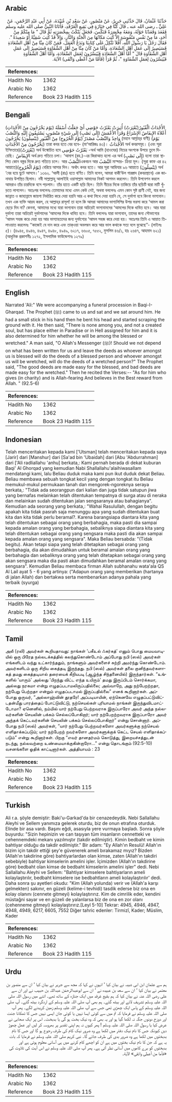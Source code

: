 ## Arabic


<div dir="rtl" lang="ar" style={{fontSize:'larger',backgroundColor:'#f8f9fa',padding:20}}>
حَدَّثَنَا عُثْمَانُ، قَالَ حَدَّثَنِي جَرِيرٌ، عَنْ مَنْصُورٍ، عَنْ سَعْدِ بْنِ عُبَيْدَةَ، عَنْ أَبِي عَبْدِ الرَّحْمَنِ، عَنْ عَلِيٍّ ـ رضى الله عنه ـ قَالَ كُنَّا فِي جَنَازَةٍ فِي بَقِيعِ الْغَرْقَدِ، فَأَتَانَا النَّبِيُّ صلى الله عليه وسلم فَقَعَدَ وَقَعَدْنَا حَوْلَهُ، وَمَعَهُ مِخْصَرَةٌ فَنَكَّسَ، فَجَعَلَ يَنْكُتُ بِمِخْصَرَتِهِ ثُمَّ قَالَ ‏"‏ مَا مِنْكُمْ مِنْ أَحَدٍ، مَا مِنْ نَفْسٍ مَنْفُوسَةٍ إِلاَّ كُتِبَ مَكَانُهَا مِنَ الْجَنَّةِ وَالنَّارِ، وَإِلاَّ قَدْ كُتِبَ شَقِيَّةً أَوْ سَعِيدَةً ‏"‏‏.‏ فَقَالَ رَجُلٌ يَا رَسُولَ اللَّهِ، أَفَلاَ نَتَّكِلُ عَلَى كِتَابِنَا وَنَدَعُ الْعَمَلَ، فَمَنْ كَانَ مِنَّا مِنْ أَهْلِ السَّعَادَةِ فَسَيَصِيرُ إِلَى عَمَلِ أَهْلِ السَّعَادَةِ، وَأَمَّا مَنْ كَانَ مِنَّا مِنْ أَهْلِ الشَّقَاوَةِ فَسَيَصِيرُ إِلَى عَمَلِ أَهْلِ الشَّقَاوَةِ قَالَ ‏"‏ أَمَّا أَهْلُ السَّعَادَةِ فَيُيَسَّرُونَ لِعَمَلِ السَّعَادَةِ، وَأَمَّا أَهْلُ الشَّقَاوَةِ فَيُيَسَّرُونَ لِعَمَلِ الشَّقَاوَةِ ‏"‏، ثُمَّ قَرَأَ ‏(‏فَأَمَّا مَنْ أَعْطَى وَاتَّقَى‏)‏ الآيَةَ‏.‏
</div>
<div style={{backgroundColor:'#f8f9fa',padding:20, marginBottom: 10}}><table> <thead> <tr> <th>References:</th> <th></th> </tr> </thead> <tbody><tr><td>Hadith No</td><td>1362</td></tr><tr><td>Arabic No</td><td>1362</td></tr><tr><td>Reference</td><td>Book 23 Hadith 115</td></tr></tbody></table></div>

## Bengali


<div dir="ltr" lang="bn" style={{fontSize:'larger',backgroundColor:'#f8f9fa',padding:20}}>
(يَوْمَ يَخْرُجُونَ مِنْ الأَجْدَاثِ) الأَجْدَاثُ الْقُبُورُ(بُعْثِرَتْ) أُثِيرَتْ بَعْثَرْتُ حَوْضِي أَيْ جَعَلْتُ أَسْفَلَهُ أَعْلاَهُ الإِيفَاضُ الإِسْرَاعُ وَقَرَأَ الأَعْمَشُ (إِلَى نَصْبٍ) إِلَى شَيْءٍ مَنْصُوبٍ يَسْتَبِقُونَ إِلَيْهِ وَالنُّصْبُ وَاحِدٌ وَالنَّصْبُ مَصْدَرٌ (يَوْمُ الْخُرُوجِ) مِنْ الْقُبُورِ (يَنْسِلُونَ) يَخْرُجُونَ (মহান আল্লাহ্‌র বাণী) (يَوْمَ يَخْرُجُونَ مِنْ الأَجْدَاثِ) তারা কবর হতে বের হবে- (মা‘আরিজঃ ৪৩)। الأَجْدَاثُ অর্থ কবরসমূহ। (এবং সূরা ইন্ফিতারে)(بُعْثِرَتْ) অর্থ উন্মোচিত হবে بَعْثَرْتُ حَوْضِي -অর্থ আমি (হাওযের) নিচের অংশকে উপরে তুলে দিয়েছি। الإِيفَاضُ অর্থ দ্রুত গতিতে চলা। ‘আমাশ (রহ.)-এর কিরাআত হলো এর অর্থ (إِلَى نَصْبٍ) হলো তারা স্থাপিত কোন বস্তুর দিকে দ্রুত গতিতে চলে। আর النُّصْبُএকবচন আর النَّصْبُ মাস্দার- ক্রিয়া মূল। (সূরা কাফ এর ৪২ আয়াতে)(يَوْمُ الْخُرُوجِ) বেরিয়ে আসার দিন। অর্থাৎ কবর হতে। আর সূরা আম্বিযার ৯৬ আয়াতে (يَنْسِلُونَ) অর্থ ‘বের হয়ে ছুটে আসবে।’ ১৩৬২. ‘আলী (রাঃ) হতে বর্ণিত। তিনি বলেন, আমরা বাকী‘উল গারক্বাদ (কবরস্থানে) এক জানাযায় উপস্থিত ছিলাম। নবী সাল্লাল্লাহু আলাইহি ওয়াসাল্লাম আমাদের নিকট আগমন করলেন। তিনি উপবেশন করলে আমরাও তাঁর চারদিকে বসে পড়লাম। তাঁর হাতে একটি ছড়ি ছিল। তিনি নীচের দিকে তাকিয়ে তাঁর ছড়িটি দ্বারা মাটি খুঁড়তে লাগলেন। অতঃপর বললেনঃ তোমাদের মধ্যে এমন কেউ নেই, অথবা বললেনঃ এমন কোন সৃষ্ট প্রাণী নেই, যার জন্য জান্নাত ও জাহান্নামে জায়গা নির্ধারিত করে দেয়া হয়নি আর এ কথা লিখে দেয়া হয়নি যে, সে দুর্ভাগা হবে কিংবা ভাগ্যবান। তখন এক ব্যক্তি আরয করল, হে আল্লাহ্‌র রাসূল! তা হলে কি আমরা আমাদের ভাগ্যলিপির উপর ভরসা করে ‘আমল করা ছেড়ে দিব না? কেননা, আমাদের মধ্যে যারা ভাগ্যবান তারা অচিরেই ভাগ্যবানদের ‘আমলের দিকে ধাবিত হবে। আর যারা দুর্ভাগ্য তারা অচিরেই দুর্ভাগাদের ‘আমলের দিকে ধাবিত হবে। তিনি বললেনঃ যারা ভাগ্যবান, তাদের জন্য সৌভাগ্যের ‘আমল সহজ করে দেয়া হয় আর ভাগ্যাহতদের জন্য দুর্ভাগ্যের ‘আমল সহজ করে দেয়া হয়। অতঃপর তিনি এ আয়াত তিলাওয়াত করলেনঃ ‘‘কাজেই যে দান করে এবং তাক্ওয়া অবলম্বন করে আর ভাল কথাকে সত্য বলে বুঝেছে’’- (লাইলঃ ৫)। (৪৯৪৫, ৪৯৪৬, ৪৯৪৭, ৪৯৪৮, ৪৯৪৯, ৬২১৭, ৬৬০৫, ৭৫৫২, মুসলিম ৪৬/১, হাঃ ২৬৪৭, আহমাদ ৬২১) (আধুনিক প্রকাশনীঃ ১২৭২, ইসলামিক ফাউন্ডেশনঃ ১২৭৯)
</div>
<div style={{backgroundColor:'#f8f9fa',padding:20, marginBottom: 10}}><table> <thead> <tr> <th>References:</th> <th></th> </tr> </thead> <tbody><tr><td>Hadith No</td><td>1362</td></tr><tr><td>Arabic No</td><td>1362</td></tr><tr><td>Reference</td><td>Book 23 Hadith 115</td></tr></tbody></table></div>

## English


<div dir="ltr" lang="en" style={{fontSize:'larger',backgroundColor:'#f8f9fa',padding:20}}>
Narrated 'Ali:" We were accompanying a funeral procession in Baqi-I-Gharqad. The Prophet (ﷺ) came to us and sat and we sat around him. He had a small stick in his hand then he bent his head and started scraping the ground with it. He then said, "There is none among you, and not a created soul, but has place either in Paradise or in Hell assigned for him and it is also determined for him whether he will be among the blessed or wretched." A man said, "O Allah's Messenger (ﷺ)! Should we not depend on what has been written for us and leave the deeds as whoever amongst us is blessed will do the deeds of a blessed person and whoever amongst us will be wretched, will do the deeds of a wretched person?" The Prophet said, "The good deeds are made easy for the blessed, and bad deeds are made easy for the wretched." Then he recited the Verses:-- "As for him who gives (in charity) and is Allah-fearing And believes in the Best reward from Allah. " (92.5-6)
</div>
<div style={{backgroundColor:'#f8f9fa',padding:20, marginBottom: 10}}><table> <thead> <tr> <th>References:</th> <th></th> </tr> </thead> <tbody><tr><td>Hadith No</td><td>1362</td></tr><tr><td>Arabic No</td><td>1362</td></tr><tr><td>Reference</td><td>Book 23 Hadith 115</td></tr></tbody></table></div>

## Indonesian


<div dir="ltr" lang="id" style={{fontSize:'larger',backgroundColor:'#f8f9fa',padding:20}}>
Telah menceritakan kepada kami ['Utsman] telah menceritakan kepada saya [Jarir] dari [Manshur] dari [Sa'ad bin 'Ubaidah] dari [Abu 'Abdurrahman] dari ['Ali radliallahu 'anhu] berkata,: Kami pernah berada di dekat kuburan Baqi' Al Ghorqad yang kemudian Nabi Shallallahu'alaihiwasallam mendatangi kami, lalu Beliau duduk maka kami pun ikut duduk dekat Beliau. Beliau membawa sebuah tongkat kecil yang dengan tongkat itu Beliau memukul-mukul permukaan tanah dan mengorek-ngoreknya seraya berkata,: "Tidak ada seorangpun dari kalian dan juga tidak satupun jiwa yang bernafas melainkan telah ditentukan tempatnya di surga atau di neraka dan melainkan sudah ditentukan jalan sengsaranya atau bahagianya". Kemudian ada seorang yang berkata,: "Wahai Rasulullah, dengan begitu apakah kita tidak pasrah saja menunggu apa yang sudah ditentukan buat kita dan kita tidak perlu beramal?. Karena barangsiapa diantara kita yang telah ditentukan sebagai orang yang berbahagia, maka pasti dia sampai kepada amalan orang yang berbahagia, sebaliknya siapa diantara kita yang telah ditentukan sebagai orang yang sengsara maka pasti dia akan sampai kepada amalan orang yang sengsara". Maka Beliau bersabda: "(Tidak begitu). Akan tetapi siapa yang telah ditetapkan sebagai orang yang berbahagia, dia akan dimudahkan untuk beramal amalan orang yang berbahagia dan sebaliknya orang yang telah ditetapkan sebagai orang yang akan sengsara maka dia pasti akan dimudahkan beramal amalan orang yang sengsara". Kemudian Beliau membaca firman Allah subhanahu wata'ala QS Al Lail ayat 5 - 6 yang artinya: ("Adapun orang yang memberikan (hartanya di jalan Allah) dan bertakwa serta membenarkan adanya pahala yang terbaik (syurga)
</div>
<div style={{backgroundColor:'#f8f9fa',padding:20, marginBottom: 10}}><table> <thead> <tr> <th>References:</th> <th></th> </tr> </thead> <tbody><tr><td>Hadith No</td><td>1362</td></tr><tr><td>Arabic No</td><td>1362</td></tr><tr><td>Reference</td><td>Book 23 Hadith 115</td></tr></tbody></table></div>

## Tamil


<div dir="ltr" lang="ta" style={{fontSize:'larger',backgroundColor:'#f8f9fa',padding:20}}>
அலீ (ரலி) அவர்கள் கூறியதாவது: நாங்கள் ‘பகீஉல் ஃகர்கத்’ எனும் பொது மையவாடியில் ஒரு பிரேத நல்லடக்கத்தில் கலந்துகொண்டோம் அப்போது நபி (ஸல்) அவர்கள் எங்களிடம் வந்து உட்கார்ந்ததும், நாங்களும் அவர்களைச் சுற்றி அமர்ந்து கொண்டோம். அவர்களிடம் ஒரு சிறிய கைத்தடி இருந்தது. நபி (ஸல்) அவர்கள் தலை குனிந்தவர்களாகத் தமது கைத்தடியால் தரையைக் கீறியபடி (ஆழ்ந்த சிந்தனையில்) இருந்தார்கள். “உங்களில் ‘யாரும்’ அல்லது ‘பிறந்து விட்ட எந்த உயிரும்’ தமது இருப்பிடம் சொர்க்கமா, அல்லது நரகமா என்று எழுதப்படாமலிருப்பதில்லை; அவ்வாறே, அது நற்பேறற்றதா, நற்பேறு பெற்றதா என்றும் எழுதப்படாமல் இருப்பதில்லை” எனக் கூறினார்கள். அப்போது ஒருவர், “அல்லாஹ்வின் தூதரே! அப்படியாயின், ஏற்கெனவே எழுதப்பட்டுவிட்டதன்மீது பாரத்தைப் போட்டுவிட்டு, நற்செயல்கள் புரியாமல் நாங்கள் இருந்துவிடமாட்டோமா? ஏனெனில், நம்மில் யார் நற்பேறு பெற்றவராக இருப்பாரோ அவர் அந்த நல்லவர்களின் செயலின் பக்கம் செல்லப்போகிறார்; யார் நற்பேறற்றவராக இருப்பாரோ அவர் அந்தக் கெட்டவர்களின் செயலின் பக்கம் செல்லப்போகிறார்” என்று சொன்னார். அப்போது நபி (ஸல்) அவர்கள், “யார் நற்பேறு பெற்றவர்களோ அவர்களுக்கு நற்செயல் எளிதாக்கப்படும்; யார் நற்பேறற் றவர்களோ அவர்களுக்குக் கெட்ட செயல் எளிதாக்கப்படும்” என்று கூறினார்கள். பிறகு “எவர் தானதர்மம் கொடுத்து, இறையச்சத்துடன் நடந்து, நல்லவற்றை உண்மையாக்குகின்றாரோ...” என்று தொடங்கும் (92:5-10) வசனங்களை ஓதிக் காட்டினார்கள். அத்தியாயம் : 23
</div>
<div style={{backgroundColor:'#f8f9fa',padding:20, marginBottom: 10}}><table> <thead> <tr> <th>References:</th> <th></th> </tr> </thead> <tbody><tr><td>Hadith No</td><td>1362</td></tr><tr><td>Arabic No</td><td>1362</td></tr><tr><td>Reference</td><td>Book 23 Hadith 115</td></tr></tbody></table></div>

## Turkish


<div dir="ltr" lang="tr" style={{fontSize:'larger',backgroundColor:'#f8f9fa',padding:20}}>
Ali r.a. şöyle demiştir: Baki'u-Garkad'da bir cenazedeydik. Nebi Sallallahu Aleyhi ve Sellem yanımıza gelerek oturdu, biz de onun etrafına oturduk. Elinde bir asa vardı. Başını eğdi, asasıyla yere vurmaya başladı. Sonra şöyle buyurdu: "Sizin hepinizin ve can taşıyan tüm insanların cennetteki ve cehennemdeki mekanı yazılmıştır (takdir edilmiştir). Kimin bedbaht ve kimin bahtiyar olduğu da takdir edilmiştir." Bir adam: "Ey Allah'ın Resulü! Allah'ın bizim için takdir ettiği şey'e güvenerek ameli bırakamaz mıyız? Bizden (Allah'ın takdirine göre) bahtiyarlardan olan kimse, zaten (Allah'ın takdiri sebebiyle) bahtiyar kimselerin amelini işler. İçimizden (Allah'ın takdirine göre) bedbaht olan kimse de bedbaht kimselerin amelini işler" dedi. Nebi Sallallahu Aleyhi ve Sellem: "Bahtiyar kimselere bahtiyarların ameli kolaylaştırılır, bedbaht kimselere ise bedbahtların ameli kolaylaştırılır' dedi. Daha sonra şu ayetleri okudu: "Kim (Allah yolunda) verir ve (Allah'a karşı gelmekten) sakınır, en güzeli (kelime-i tevhidi) tasdik ederse biz ona en kolay olanını (cennete gitmeyi) kolaylaştırırız. Kim de cimrilik eder, kendini müstağni sayar ve en güzeli de yalanlarsa biz de ona en zor olanı (cehenneme gitmeyi) kolaylaştırırız.[Leyl 5-10] Tekrar: 4945, 4946, 4947, 4948, 4949, 6217, 6605, 7552 Diğer tahric edenler: Tirmizî, Kader; Müslim, Kader
</div>
<div style={{backgroundColor:'#f8f9fa',padding:20, marginBottom: 10}}><table> <thead> <tr> <th>References:</th> <th></th> </tr> </thead> <tbody><tr><td>Hadith No</td><td>1362</td></tr><tr><td>Arabic No</td><td>1362</td></tr><tr><td>Reference</td><td>Book 23 Hadith 115</td></tr></tbody></table></div>

## Urdu


<div dir="rtl" lang="ur" style={{fontSize:'larger',backgroundColor:'#f8f9fa',padding:20}}>
ہم سے عثمان ابن ابی شیبہ نے بیان کیا ‘ انہوں نے کہا کہ مجھ سے جریر نے بیان کیا ‘ ان سے منصور بن معتمر نے بیان کیا ‘ ان سے سعد بن عبیدہ نے ‘ ان سے ابوعبدالرحمٰن عبداللہ بن حبیب نے اور ان سے علی رضی اللہ عنہ نے بیان کیا کہ ہم بقیع غرقد میں ایک جنازہ کے ساتھ تھے۔ اتنے میں رسول اللہ صلی اللہ علیہ وسلم تشریف لائے اور بیٹھ گئے۔ ہم بھی آپ صلی اللہ علیہ وسلم کے اردگرد بیٹھ گئے۔ آپ صلی اللہ علیہ وسلم کے پاس ایک چھڑی تھی جس سے آپ صلی اللہ علیہ وسلم زمین کریدنے لگے۔ پھر آپ صلی اللہ علیہ وسلم نے فرمایا کہ تم میں سے کوئی ایسا نہیں یا کوئی جان ایسی نہیں جس کا ٹھکانا جنت اور دوزخ دونوں جگہ نہ لکھا گیا ہو اور یہ بھی کہ وہ نیک بخت ہو گی یا بدبخت۔ اس پر ایک صحابی نے عرض کیا یا رسول اللہ صلی اللہ علیہ وسلم ! پھر کیوں نہ ہم اپنی تقدیر پر بھروسہ کر لیں اور عمل چھوڑ دیں کیونکہ جس کا نام نیک دفتر میں لکھا ہے وہ ضرور نیک کام کی طرف رجوع ہو گا اور جس کا نام بدبختوں میں لکھا ہے وہ ضرور بدی کی طرف جائے گا۔ نبی کریم صلی اللہ علیہ وسلم نے فرمایا کہ بات یہ ہے کہ جن کا نام نیک بختوں میں ہے ان کو اچھے کام کرنے میں ہی آسانی معلوم ہوتی ہے اور بدبختوں کو برے کاموں میں آسانی نظر آتی ہے۔ پھر آپ صلی اللہ علیہ وسلم نے اس آیت کی تلاوت کی «فأما من أعطى واتقى‏» الآية‏۔
</div>
<div style={{backgroundColor:'#f8f9fa',padding:20, marginBottom: 10}}><table> <thead> <tr> <th>References:</th> <th></th> </tr> </thead> <tbody><tr><td>Hadith No</td><td>1362</td></tr><tr><td>Arabic No</td><td>1362</td></tr><tr><td>Reference</td><td>Book 23 Hadith 115</td></tr></tbody></table></div>